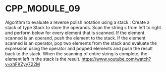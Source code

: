 # CPP_MODULE_09 

Algorithm to evaluate a reverse polish notation using a stack :
Create a stack of type Stack<Integer> to store the operands.
Scan the string s from left to right and perform below for every element that is scanned.
If the element scanned is an operand, push the element to the stack.
If the element scanned is an operator, pop two elements from the stack and evaluate the expression using the operator and popped elements and push the result back to the stack.
When the scanning of entire string is complete, the element left in the stack is the result.
https://www.youtube.com/watch?v=xhFKZyy722M